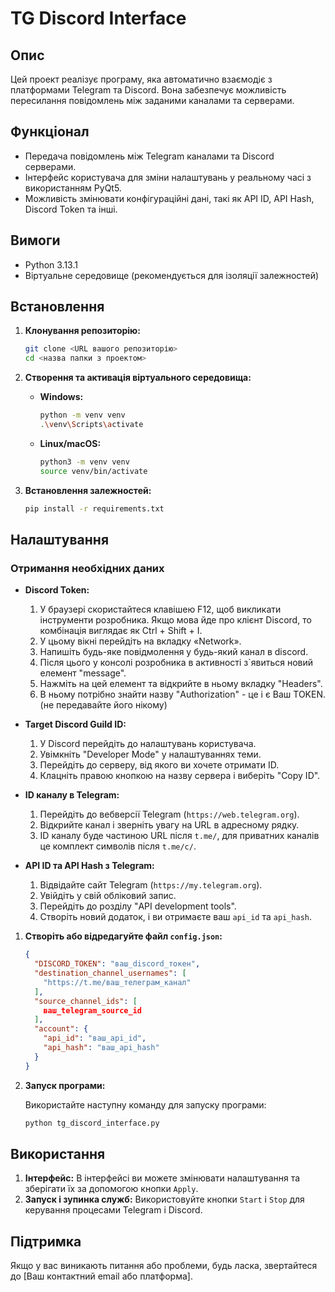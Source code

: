 # TG Discord Interface

## Опис

Цей проект реалізує програму, яка автоматично взаємодіє з платформами Telegram та Discord. Вона забезпечує можливість пересилання повідомлень між заданими каналами та серверами.

## Функціонал

- Передача повідомлень між Telegram каналами та Discord серверами.
- Інтерфейс користувача для зміни налаштувань у реальному часі з використанням PyQt5.
- Можливість змінювати конфігураційні дані, такі як API ID, API Hash, Discord Token та інші.

## Вимоги

- Python 3.13.1
- Віртуальне середовище (рекомендується для ізоляції залежностей)

## Встановлення

1. **Клонування репозиторію:**

   ```bash
   git clone <URL вашого репозиторію>
   cd <назва папки з проектом>
   ```

2. **Створення та активація віртуального середовища:**

   - **Windows:**
     ```bash
     python -m venv venv
     .\venv\Scripts\activate
     ```
   - **Linux/macOS:**
     ```bash
     python3 -m venv venv
     source venv/bin/activate
     ```

3. **Встановлення залежностей:**

   ```bash
   pip install -r requirements.txt
   ```

## Налаштування

### Отримання необхідних даних

- **Discord Token:** 
  1. У браузері скористайтеся клавішею F12, щоб викликати інструменти розробника. Якщо мова йде про клієнт Discord, то комбінація виглядає як Ctrl + Shift + I.
  2. У цьому вікні перейдіть на вкладку «Network».
  3. Напишіть будь-яке повідмолення у будь-який канал в discord.
  4. Після цього у консолі розробника в активності з`явиться новий елемент "message".
  5. Нажміть на цей елемент та відкрийте в ньому вкладку "Headers".
  6. В ньому потрібно знайти назву "Authorization" - це і є Ваш TOKEN. (не передавайте його нікому)

- **Target Discord Guild ID:**
  1. У Discord перейдіть до налаштувань користувача.
  2. Увімкніть "Developer Mode" у налаштуваннях теми.
  3. Перейдіть до серверу, від якого ви хочете отримати ID.
  4. Клацніть правою кнопкою на назву сервера і виберіть "Copy ID".

- **ID каналу в Telegram:**
  1. Перейдіть до вебверсії Telegram (`https://web.telegram.org`).
  2. Відкрийте канал і зверніть увагу на URL в адресному рядку.
  3. ID каналу буде частиною URL після `t.me/`, для приватних каналів це комплект символів після `t.me/c/`.

- **API ID та API Hash з Telegram:**
  1. Відвідайте сайт Telegram (`https://my.telegram.org`).
  2. Увійдіть у свій обліковий запис.
  3. Перейдіть до розділу "API development tools".
  4. Створіть новий додаток, і ви отримаєте ваш `api_id` та `api_hash`.

1. **Створіть або відредагуйте файл `config.json`:**

   ```json
   {
     "DISCORD_TOKEN": "ваш_discord_токен",
     "destination_channel_usernames": [
       "https://t.me/ваш_телеграм_канал"
     ],
     "source_channel_ids": [
       ваш_telegram_source_id
     ],
     "account": {
       "api_id": "ваш_api_id",
       "api_hash": "ваш_api_hash"
     }
   }
   ```

2. **Запуск програми:**

   Використайте наступну команду для запуску програми:

   ```bash
   python tg_discord_interface.py
   ```

## Використання

1. **Інтерфейс:** В інтерфейсі ви можете змінювати налаштування та зберігати їх за допомогою кнопки `Apply`.
2. **Запуск і зупинка служб:** Використовуйте кнопки `Start` і `Stop` для керування процесами Telegram і Discord.

## Підтримка

Якщо у вас виникають питання або проблеми, будь ласка, звертайтеся до [Ваш контактний email або платформа].
